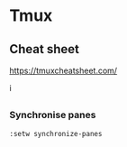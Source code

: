 # Tmux


## Cheat sheet

https://tmuxcheatsheet.com/


i

## 

###  Synchronise panes

```
:setw synchronize-panes
```
